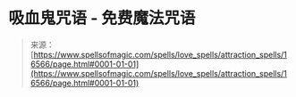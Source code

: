 <!--yml

category: 未分类

date: 2024-06-12 18:56:59

-->

# 吸血鬼咒语 - 免费魔法咒语

> 来源：[https://www.spellsofmagic.com/spells/love_spells/attraction_spells/16566/page.html#0001-01-01](https://www.spellsofmagic.com/spells/love_spells/attraction_spells/16566/page.html#0001-01-01)
